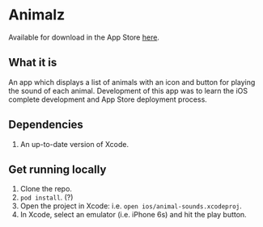 # Animalz
Available for download in the App Store [here](https://itunes.apple.com/us/app/animalz/id1141550385).

## What it is
An app which displays a list of animals with an icon and button for playing the sound of each animal. Development of this app was to learn the iOS complete development and App Store deployment process.

## Dependencies
1. An up-to-date version of Xcode.

## Get running locally

1. Clone the repo.
2. `pod install`. (?)
3. Open the project in Xcode: i.e. `open ios/animal-sounds.xcodeproj`.
4. In Xcode, select an emulator (i.e. iPhone 6s) and hit the play button.